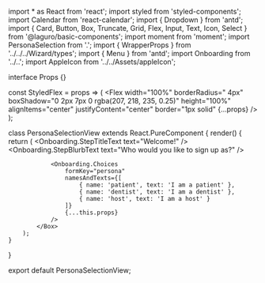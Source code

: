 import * as React from 'react';
import styled from 'styled-components';
import Calendar from 'react-calendar';
import { Dropdown } from 'antd';
import { Card, Button, Box, Truncate, Grid, Flex, Input, Text, Icon, Select } from '@laguro/basic-components';
import moment from 'moment';
import PersonaSelection from '.';
import { WrapperProps } from '../../../Wizard/types';
import { Menu } from 'antd';
import Onboarding from '../..';
import AppleIcon from '../../Assets/appleIcon';

interface Props {}

const StyledFlex = props => (
    <Flex
        width="100%"
        borderRadius=" 4px"
        boxShadow="0 2px 7px 0 rgba(207, 218, 235, 0.25)"
        height="100%"
        alignItems="center"
        justifyContent="center"
        border="1px solid"
        {...props}
    />
);

class PersonaSelectionView extends React.PureComponent<WrapperProps> {
    render() {
        return (
            <Box minWidth={500}>
                <Flex justifyContent="center">
                    <AppleIcon />
                </Flex>
                <Onboarding.StepTitleText text="Welcome!" />
                <Onboarding.StepBlurbText text="Who would you like to sign up as?" />

                <Onboarding.Choices
                    formKey="persona"
                    namesAndTexts={[
                        { name: 'patient', text: 'I am a patient' },
                        { name: 'dentist', text: 'I am a dentist' },
                        { name: 'host', text: 'I am a host' }
                    ]}
                    {...this.props}
                />
            </Box>
        );
    }
}

export default PersonaSelectionView;
